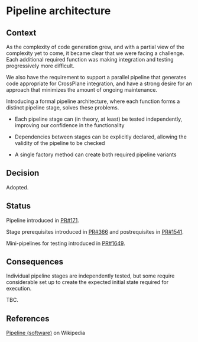 # Pipeline architecture

## Context

As the complexity of code generation grew, and with a partial view of the complexity yet to come, it became clear that we were facing a challenge. Each additional required function was making integration and testing progressively more difficult.

We also have the requirement to support a parallel pipeline that generates code appropriate for CrossPlane integration, and have a strong desire for an approach that minimizes the amount of ongoing maintenance.

Introducing a formal pipeline architecture, where each function forms a distinct pipeline stage, solves these problems.

* Each pipeline stage can (in theory, at least) be tested independently, improving our confidence in the functionality

* Dependencies between stages can be explicitly declared, allowing the validity of the pipeline to be checked

* A single factory method can create both required pipeline variants

## Decision

Adopted.

## Status

Pipeline introduced in [PR#171](https://github.com/Azure/k8s-infra/pull/171).

Stage prerequisites introduced in [PR#366](https://github.com/Azure/k8s-infra/pull/366) and postrequisites in [PR#1541](https://github.com/Azure/azure-service-operator/pull/1541).

Mini-pipelines for testing introduced in [PR#1649](https://github.com/Azure/azure-service-operator/pull/1649).

## Consequences

Individual pipeline stages are independently tested, but some require considerable set up to create the expected initial state required for execution.

TBC.

## References

[Pipeline (software)](https://en.wikipedia.org/wiki/Pipeline_(software)) on Wikipedia

